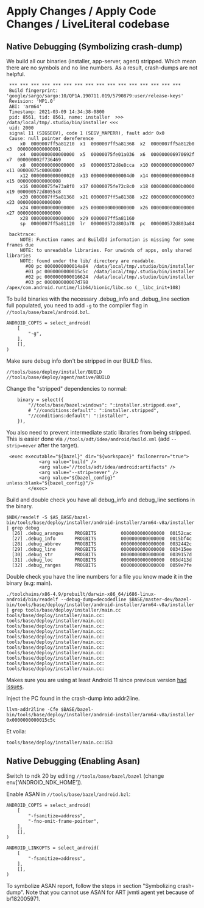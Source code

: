 # Apply Changes / Apply Code Changes / LiveLiteral codebase

## Native Debugging (Symbolizing crash-dump)

We build all our binaries (installer, app-server, agent) stripped. Which
mean there are no symbols and no line numbers. As a result, crash-dumps are
 not helpful.


```
 *** *** *** *** *** *** *** *** *** *** *** *** *** *** *** ***
 Build fingerprint: 'google/sargo/sargo:10/QP1A.190711.019/5790879:user/release-keys'
 Revision: 'MP1.0'
 ABI: 'arm64'
 Timestamp: 2021-03-09 14:34:38-0800
 pid: 8561, tid: 8561, name: installer  >>> /data/local/tmp/.studio/bin/installer <<<
 uid: 2000
 signal 11 (SIGSEGV), code 1 (SEGV_MAPERR), fault addr 0x0
 Cause: null pointer dereference
     x0  0000007ff5a81210  x1  0000007ff5a81368  x2  0000007ff5a812b0  x3  0000000000000001
     x4  0000000000000000  x5  00000075fe01a036  x6  000000006970692f  x7  000000002f736469
     x8  0000000000000000  x9  000000572d8e8cca  x10 0000000000000007  x11 00000075c0000000
     x12 0000000000000020  x13 00000000000004d0  x14 0000000000000040  x15 0000000000000008
     x16 00000075fe73a8f0  x17 00000075fe72c8c0  x18 00000000000b0000  x19 000000572d8055c8
     x20 0000007ff5a81368  x21 0000007ff5a81388  x22 0000000000000003  x23 0000000000000000
     x24 0000000000000000  x25 0000000000000000  x26 0000000000000000  x27 0000000000000000
     x28 0000000000000000  x29 0000007ff5a81160
     sp  0000007ff5a81120  lr  000000572d803a78  pc  000000572d803a84
 
 backtrace:
     NOTE: Function names and BuildId information is missing for some frames due
     NOTE: to unreadable libraries. For unwinds of apps, only shared libraries
     NOTE: found under the lib/ directory are readable.
       #00 pc 0000000000014a84  /data/local/tmp/.studio/bin/installer
       #01 pc 0000000000015c5c  /data/local/tmp/.studio/bin/installer
       #02 pc 0000000000016624  /data/local/tmp/.studio/bin/installer
       #03 pc 000000000007d798  /apex/com.android.runtime/lib64/bionic/libc.so (__libc_init+108)
```

To build binaries with the necessary .debug_info and .debug_line section full populated,
you need to add `-g` to the compiler flag in `//tools/base/bazel/android.bzl`.

```
ANDROID_COPTS = select_android(
    [
        "-g",
    ],
    [],
)
```

Make sure debug info don't be stripped in our BUILD files.

```
//tools/base/deploy/installer/BUILD
//tools/base/deploy/agent/native/BUILD
```

Change the "stripped" dependencies to normal:
```
    binary = select({
        "//tools/base/bazel:windows": ":installer.stripped.exe",
        # "//conditions:default": ":installer.stripped",
        "//conditions:default": ":installer",
    }),
```

You also need to prevent intermediate static libraries from being stripped. This is easier done
via `//tools/adt/idea/android/build.xml` (add `--strip=never` after the target).

```
 <exec executable="${bazel}" dir="${workspace}" failonerror="true">
            <arg value="build" />
            <arg value="//tools/adt/idea/android:artifacts" />
            <arg value="--strip=never" />
            <arg value="${bazel_config}" unless:blank="${bazel_config}"/>
        </exec>
```

Build and double check you have all debug_info and debug_line sections in the binary.
```
$NDK/readelf -S $AS_BASE/bazel-bin/tools/base/deploy/installer/android-installer/arm64-v8a/installer | grep debug
  [26] .debug_aranges    PROGBITS         0000000000000000  00152cac
  [27] .debug_info       PROGBITS         0000000000000000  0015bf4c
  [28] .debug_abbrev     PROGBITS         0000000000000000  0032442c
  [29] .debug_line       PROGBITS         0000000000000000  003415ee
  [30] .debug_str        PROGBITS         0000000000000000  0039157d
  [31] .debug_loc        PROGBITS         0000000000000000  003d413d
  [32] .debug_ranges     PROGBITS         0000000000000000  0059e7fe
```

Double check you have the line numbers for a file you know made it in the binary (e.g: main).

```
./toolchains/x86-4.9/prebuilt/darwin-x86_64/i686-linux-android/bin/readelf --debug-dump=decodedline $BASE/master-dev/bazel-bin/tools/base/deploy/installer/android-installer/arm64-v8a/installer | grep tools/base/deploy/installer/main.cc
tools/base/deploy/installer/main.cc:
tools/base/deploy/installer/main.cc:
tools/base/deploy/installer/main.cc:
tools/base/deploy/installer/main.cc:
tools/base/deploy/installer/main.cc:
tools/base/deploy/installer/main.cc:
tools/base/deploy/installer/main.cc:
tools/base/deploy/installer/main.cc:
tools/base/deploy/installer/main.cc:
tools/base/deploy/installer/main.cc:
tools/base/deploy/installer/main.cc:
```

Makes sure you are using at least Android 11 since previous version [had issues](https://github.com/android/ndk/issues/1366).

Inject the PC found in the crash-dump into addr2line.

```
llvm-addr2line -Cfe $BASE/bazel-bin/tools/base/deploy/installer/android-installer/arm64-v8a/installer 0x0000000000015c5c
```

Et voila:
```
tools/base/deploy/installer/main.cc:153
```


## Native Debugging (Enabling Asan)

Switch to ndk 20 by editing `//tools/base/bazel/bazel` (change env['ANDROID_NDK_HOME']).

Enable ASAN in `//tools/base/bazel/android.bzl`:

```
ANDROID_COPTS = select_android(
    [
        "-fsanitize=address",
        "-fno-omit-frame-pointer",
    ],
    [],
)

ANDROID_LINKOPTS = select_android(
    [
        "-fsanitize=address",
    ],
    [],
)
```

To symbolize ASAN report, follow the steps in section "Symbolizing crash-dump".
Note that you cannot use ASAN for ART jvmti agent yet because of b/182005971.
